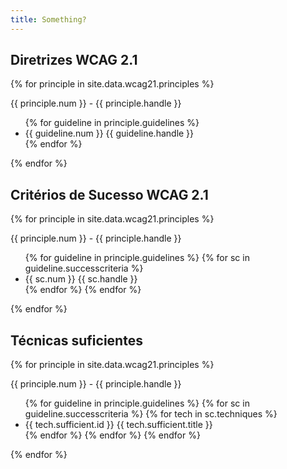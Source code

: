 ```yaml
---
title: Something?
---
```


<h2>Diretrizes WCAG 2.1</h2>

{% for principle in site.data.wcag21.principles %}
<p>{{ principle.num }} - {{ principle.handle }}</p>
<ul>
    {% for guideline in principle.guidelines %}
    <li>{{ guideline.num }} {{ guideline.handle }}</li>
    {% endfor %}
</ul>
{% endfor %}

<h2>Critérios de Sucesso WCAG 2.1</h2>

{% for principle in site.data.wcag21.principles %}
<p>{{ principle.num }} - {{ principle.handle }}</p>
<ul>
    {% for guideline in principle.guidelines %}
       {% for sc in guideline.successcriteria %}
          <li>{{ sc.num }} {{ sc.handle }}</li>
        {% endfor %}
    {% endfor %}
</ul>
{% endfor %}

<h2>Técnicas suficientes</h2>

{% for principle in site.data.wcag21.principles %}
<p>{{ principle.num }} - {{ principle.handle }}</p>
<ul>
    {% for guideline in principle.guidelines %}
       {% for sc in guideline.successcriteria %}
          {% for tech in sc.techniques %}
          <li>{{ tech.sufficient.id }} {{ tech.sufficient.title }}</li>
          {% endfor %}
        {% endfor %}
    {% endfor %}
</ul>
{% endfor %}
